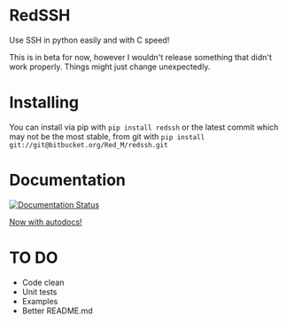# RedSSH

Use SSH in python easily and with C speed!

This is in beta for now, however I wouldn't release something that didn't work properly.
Things might just change unexpectedly.


# Installing

You can install via pip with `pip install redssh` or the latest commit which may not be the most stable, from git with `pip install git://git@bitbucket.org/Red_M/redssh.git`


# Documentation
[![Documentation Status](https://readthedocs.org/projects/redssh/badge/?version=latest)](https://redssh.readthedocs.io/en/latest/?badge=latest)


[Now with autodocs!](https://redssh.readthedocs.io/en/latest/ "Docs! :)")


# TO DO
- Code clean
- Unit tests
- Examples
- Better README.md
